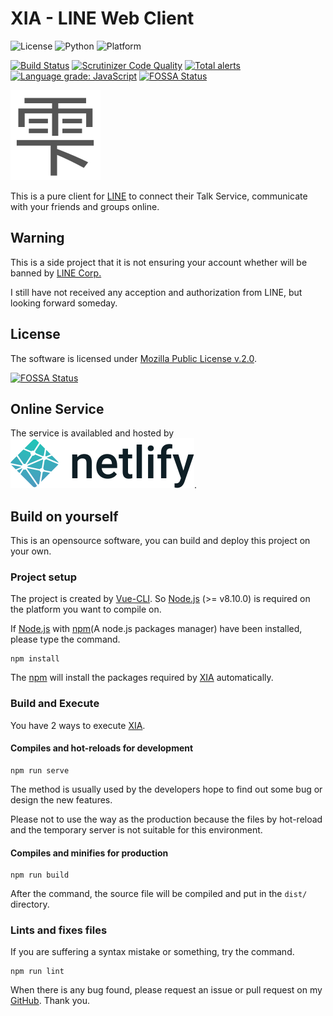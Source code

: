 # XIA - LINE Web Client

![License](https://img.shields.io/badge/license-MPL--2.0-FF6600.svg) 
![Python](https://img.shields.io/badge/Vue.js-2.x-00AA77.svg)
![Platform](https://img.shields.io/badge/base_on-LINE-00DD00.svg)

[![Build Status](https://scrutinizer-ci.com/g/supersonictw/xia/badges/build.png?b=master)](https://scrutinizer-ci.com/g/supersonictw/xia/build-status/master)
[![Scrutinizer Code Quality](https://scrutinizer-ci.com/g/supersonictw/xia/badges/quality-score.png?b=master)](https://scrutinizer-ci.com/g/supersonictw/xia/?branch=master)
[![Total alerts](https://img.shields.io/lgtm/alerts/g/supersonictw/xia.svg?logo=lgtm&logoWidth=18)](https://lgtm.com/projects/g/supersonictw/xia/alerts/)
[![Language grade: JavaScript](https://img.shields.io/lgtm/grade/javascript/g/supersonictw/xia.svg?logo=lgtm&logoWidth=18)](https://lgtm.com/projects/g/supersonictw/xia/context:javascript)
[![FOSSA Status](https://app.fossa.com/api/projects/git%2Bgithub.com%2Fsupersonictw%2Fxia.svg?type=shield)](https://app.fossa.com/projects/git%2Bgithub.com%2Fsupersonictw%2Fxia?ref=badge_shield)

![logo](src/assets/logo.svg)

This is a pure client for [LINE](https://line.me) to connect their Talk Service, communicate with your friends and groups online.

## Warning

This is a side project that it is not ensuring your account whether will be banned by [LINE Corp.](https://linecorp.com)

I still have not received any acception and authorization from LINE, but looking forward someday.

## License

The software is licensed under [Mozilla Public License v.2.0](LICENSE).

[![FOSSA Status](https://app.fossa.com/api/projects/git%2Bgithub.com%2Fsupersonictw%2Fxia.svg?type=large)](https://app.fossa.com/projects/git%2Bgithub.com%2Fsupersonictw%2Fxia?ref=badge_large)

## Online Service

The service is availabled and hosted by
[![Netlify](netlify.svg)](https://xia-demo.netlify.app).

## Build on yourself

This is an opensource software, you can build and deploy this project on your own.

### Project setup

The project is created by [Vue-CLI](https://cli.vuejs.org).
So [Node.js](https://nodejs.org) (>= v8.10.0) is required on the platform you want to compile on.

If [Node.js](https://nodejs.org) with [npm](https://www.npmjs.com)(A node.js packages manager) have been installed, please type the command.

```shell
npm install
```

The [npm](https://www.npmjs.com) will install the packages required by [XIA](https://github.com/supersonictw/xia) automatically.

### Build and Execute

You have 2 ways to execute [XIA](https://github.com/supersonictw/xia).

#### Compiles and hot-reloads for development

```shell
npm run serve
```

The method is usually used by the developers hope to find out some bug or design the new features.

Please not to use the way as the production because the files by hot-reload and the temporary server is not suitable for this environment.

#### Compiles and minifies for production

```shell
npm run build
```

After the command, the source file will be compiled and put in the `dist/` directory.

### Lints and fixes files

If you are suffering a syntax mistake or something, try the command.

```shell
npm run lint
```

When there is any bug found, please request an issue or pull request on my [GitHub](https://github.com/supersonictw/xia).
Thank you.
